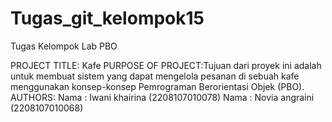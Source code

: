 # Tugas_git_kelompok15 
Tugas Kelompok Lab PBO

PROJECT TITLE: Kafe
PURPOSE OF PROJECT:Tujuan dari proyek ini adalah untuk 
membuat sistem yang dapat mengelola pesanan di sebuah kafe 
menggunakan konsep-konsep Pemrograman Berorientasi Objek (PBO). 
AUTHORS: 
 Nama : Iwani khairina (2208107010078)
 Nama : Novia angraini (2208107010068)
